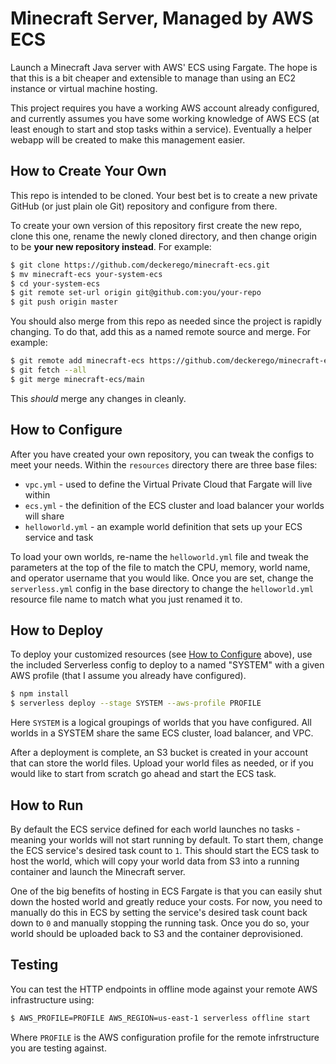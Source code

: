 # Minecraft Server, Managed by AWS ECS

Launch a Minecraft Java server with AWS' ECS using Fargate. The hope is that
this is a bit cheaper and extensible to manage than using an EC2 instance or
virtual machine hosting.

This project requires you have a working AWS account already configured,
and currently assumes you have some working knowledge of AWS ECS (at least
enough to start and stop tasks within a service). Eventually a helper
webapp will be created to make this management easier.


## How to Create Your Own

This repo is intended to be cloned. Your best bet is to create a new private
GitHub (or just plain ole Git) repository and configure from there.

To create your own version of this repository first create the new repo,
clone this one, rename the newly cloned directory, and then change origin
to be **your new repository instead**. For example:

```sh
$ git clone https://github.com/deckerego/minecraft-ecs.git
$ mv minecraft-ecs your-system-ecs
$ cd your-system-ecs
$ git remote set-url origin git@github.com:you/your-repo
$ git push origin master
```


You should also merge from this repo as needed since the project is
rapidly changing. To do that, add this as a named remote source and merge.
For example:

```sh
$ git remote add minecraft-ecs https://github.com/deckerego/minecraft-ecs.git
$ git fetch --all
$ git merge minecraft-ecs/main
```

This *should* merge any changes in cleanly.

## How to Configure

After you have created your own repository, you can tweak the configs to meet
your needs. Within the `resources` directory there are three base files:
- `vpc.yml` - used to define the Virtual Private Cloud that Fargate will live within
- `ecs.yml` - the definition of the ECS cluster and load balancer your worlds will share
- `helloworld.yml` - an example world definition that sets up your ECS service and task

To load your own worlds, re-name the `helloworld.yml` file and
tweak the parameters at the top of the file to match the CPU, memory,
world name, and operator username that you would like. Once you are set, change
the `serverless.yml` config in the base directory to change the `helloworld.yml`
resource file name to match what you just renamed it to.


## How to Deploy

To deploy your customized resources (see [How to Configure](#how-to-configure) above),
use the included Serverless config to deploy to a named "SYSTEM" with a given
AWS profile (that I assume you already have configured).

```sh
$ npm install
$ serverless deploy --stage SYSTEM --aws-profile PROFILE
```

Here `SYSTEM` is a logical groupings of worlds that you have configured.
All worlds in a SYSTEM share the same ECS cluster, load balancer, and VPC.

After a deployment is complete, an S3 bucket is created in your account that can
store the world files. Upload your world files as needed, or if you would
like to start from scratch go ahead and start the ECS task.


## How to Run

By default the ECS service defined for each world launches no tasks - meaning
your worlds will not start running by default. To start them, change
the ECS service's desired task count to `1`. This should start the ECS
task to host the world, which will copy your world data from S3 into a
running container and launch the Minecraft server.

One of the big benefits of hosting in ECS Fargate is that you can easily
shut down the hosted world and greatly reduce your costs. For now, you need
to manually do this in ECS by setting the service's desired task count
back down to `0` and manually stopping the running task. Once you do so,
your world should be uploaded back to S3 and the container deprovisioned.


## Testing

You can test the HTTP endpoints in offline mode against your remote AWS
infrastructure using:

```sh
$ AWS_PROFILE=PROFILE AWS_REGION=us-east-1 serverless offline start
```

Where `PROFILE` is the AWS configuration profile for the remote infrstructure
you are testing against.
